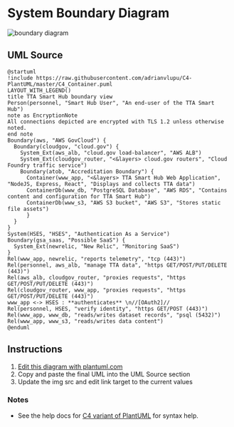 System Boundary Diagram
=======================

<img src="http://www.plantuml.com/plantuml/png/dLHHRzis47xNhxZbON22niBgxAKeYhgnbcnmaono40pRO53asI56a-hToOenzB-FL5GvRZfWs8Cj-dZVTz_TT_9x5aNIR5psdVNQDGRXGQJcDtbEgXslhJmqLSD8EdX1BsCTDhaoP9NVkgPkylEpqnkdlDnzdESRnO8KGylpcAsiHnhNYNi-_UtwRh6y_tbnkPmN5yNLR7ISYHM7i5XCeTme4hXiAgX2uusY7MmjjjaD4WS_ghk7H_SAZlQfTunq52DJ3-ZDQT88OGNoy1NdqN7cWo0eXi9hsjLYWx-AaMpg7EX4h5E8mM1jjQ01HGZOvQPVRPm1BEOb_31-3Orto0mXbg7MCaBYDkCiIkYEsOU-Wv5gEQcxB-4YRCzTQCpHCVoT0GmPEWNNOHlJkkCudliSW7B7WfjbyIY9QQbSzJmDN53cj59EUTsF8HQQpZ_4RW_HGvKbXKQGOkhRxvtQ8V4xsFCzNN9YwhJ2JqbbD498hLPM0oDjhSQUVz-bX2fLrvhGM55faiFjq0p0i12ZjcsNgguFT1mkmJrMCArhPtL7bpHT1OE_bA-WUAm9EGxs5fMMT3EpN4SQ1kKDwE0SQk6Eq2XHIUvX_LdLAJ19zKrWMHEMlyvX5fChnVXbbBUpCXrx64E__dqLlxBhXfwQNGKwrF-lDNdIavSJg1hz5yhH44YdKW8X0wSfQbXPXw2OKNXW_9obp-VioTxHPLcK4PSU7LCZ3-Yb7njC6HIKWss3PMjMIrQAdmR0jd88fL9bvzR1wdXi2QCDoG1iuJQTKw6FmLi9PFsw1qP9yN9lxJCWOHr860GTRb1ebmX4rp0wEviSHsW2Fdl3zyk-KLwjSR0ouRg_9hWe5ldDTHc_xXRvh9WNY-A0RQ1ukVerXKUB38IV6cJX_qxwWcjezd-IzdXuU_eEaeFm1avErDv2v9CJ-CFd-U_NoTZNV-RvrxFg_TyYsTKEh4b8sRqiFzGyC6bu3GYLuRmbAyZTg1a527KWq_LIyoS7en_F9g-_oS6JRt5yUMCYuZrwqspSFm00" alt="boundary diagram">

UML Source
----------

```
@startuml
!include https://raw.githubusercontent.com/adrianvlupu/C4-PlantUML/master/C4_Container.puml
LAYOUT_WITH_LEGEND()
title TTA Smart Hub boundary view
Person(personnel, "Smart Hub User", "An end-user of the TTA Smart Hub")
note as EncryptionNote
All connections depicted are encrypted with TLS 1.2 unless otherwise noted.
end note
Boundary(aws, "AWS GovCloud") {
  Boundary(cloudgov, "cloud.gov") {
    System_Ext(aws_alb, "cloud.gov load-balancer", "AWS ALB")
    System_Ext(cloudgov_router, "<&layers> cloud.gov routers", "Cloud Foundry traffic service")
    Boundary(atob, "Accreditation Boundary") {
      Container(www_app, "<&layers> TTA Smart Hub Web Application", "NodeJS, Express, React", "Displays and collects TTA data")
      ContainerDb(www_db, "PostgreSQL Database", "AWS RDS", "Contains content and configuration for TTA Smart Hub")
      ContainerDb(www_s3, "AWS S3 bucket", "AWS S3", "Stores static file assets")
      }
  }
}
System(HSES, "HSES", "Authentication As a Service")
Boundary(gsa_saas, "Possible SaaS") {
  System_Ext(newrelic, "New Relic", "Monitoring SaaS")
}
Rel(www_app, newrelic, "reports telemetry", "tcp (443)")
Rel(personnel, aws_alb, "manage TTA data", "https GET/POST/PUT/DELETE (443)")
Rel(aws_alb, cloudgov_router, "proxies requests", "https GET/POST/PUT/DELETE (443)")
Rel(cloudgov_router, www_app, "proxies requests", "https GET/POST/PUT/DELETE (443)")
www_app <-> HSES : **authenticates** \n//[OAuth2]//
Rel(personnel, HSES, "verify identity", "https GET/POST (443)")
Rel(www_app, www_db, "reads/writes dataset records", "psql (5432)")
Rel(www_app, www_s3, "reads/writes data content")
@enduml
```

Instructions
------------

1. [Edit this diagram with plantuml.com](http://www.plantuml.com/plantuml/uml/dLHHRzis47xNhxZbON22niBgxAKeYhgnbcnmaono40pRO53asI56a-hToOenzB-FL5GvRZfWs8Cj-dZVTz_TT_9x5aNIR5psdVNQDGRXGQJcDtbEgXslhJmqLSD8EdX1BsCTDhaoP9NVkgPkylEpqnkdlDnzdESRnO8KGylpcAsiHnhNYNi-_UtwRh6y_tbnkPmN5yNLR7ISYHM7i5XCeTme4hXiAgX2uusY7MmjjjaD4WS_ghk7H_SAZlQfTunq52DJ3-ZDQT88OGNoy1NdqN7cWo0eXi9hsjLYWx-AaMpg7EX4h5E8mM1jjQ01HGZOvQPVRPm1BEOb_31-3Orto0mXbg7MCaBYDkCiIkYEsOU-Wv5gEQcxB-4YRCzTQCpHCVoT0GmPEWNNOHlJkkCudliSW7B7WfjbyIY9QQbSzJmDN53cj59EUTsF8HQQpZ_4RW_HGvKbXKQGOkhRxvtQ8V4xsFCzNN9YwhJ2JqbbD498hLPM0oDjhSQUVz-bX2fLrvhGM55faiFjq0p0i12ZjcsNgguFT1mkmJrMCArhPtL7bpHT1OE_bA-WUAm9EGxs5fMMT3EpN4SQ1kKDwE0SQk6Eq2XHIUvX_LdLAJ19zKrWMHEMlyvX5fChnVXbbBUpCXrx64E__dqLlxBhXfwQNGKwrF-lDNdIavSJg1hz5yhH44YdKW8X0wSfQbXPXw2OKNXW_9obp-VioTxHPLcK4PSU7LCZ3-Yb7njC6HIKWss3PMjMIrQAdmR0jd88fL9bvzR1wdXi2QCDoG1iuJQTKw6FmLi9PFsw1qP9yN9lxJCWOHr860GTRb1ebmX4rp0wEviSHsW2Fdl3zyk-KLwjSR0ouRg_9hWe5ldDTHc_xXRvh9WNY-A0RQ1ukVerXKUB38IV6cJX_qxwWcjezd-IzdXuU_eEaeFm1avErDv2v9CJ-CFd-U_NoTZNV-RvrxFg_TyYsTKEh4b8sRqiFzGyC6bu3GYLuRmbAyZTg1a527KWq_LIyoS7en_F9g-_oS6JRt5yUMCYuZrwqspSFm00)
1. Copy and paste the final UML into the UML Source section
1. Update the img src and edit link target to the current values

### Notes

* See the help docs for [C4 variant of PlantUML](https://github.com/RicardoNiepel/C4-PlantUML) for syntax help.
